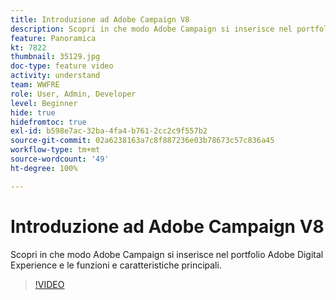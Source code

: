 ```yaml
---
title: Introduzione ad Adobe Campaign V8
description: Scopri in che modo Adobe Campaign si inserisce nel portfolio Adobe Digital Experience e le funzioni e caratteristiche principali.
feature: Panoramica
kt: 7822
thumbnail: 35129.jpg
doc-type: feature video
activity: understand
team: WWFRE
role: User, Admin, Developer
level: Beginner
hide: true
hidefromtoc: true
exl-id: b598e7ac-32ba-4fa4-b761-2cc2c9f557b2
source-git-commit: 02a6238163a7c8f887236e03b78673c57c836a45
workflow-type: tm+mt
source-wordcount: '49'
ht-degree: 100%

---
```


# Introduzione ad Adobe Campaign V8

Scopri in che modo Adobe Campaign si inserisce nel portfolio Adobe Digital Experience e le funzioni e caratteristiche principali.

>[!VIDEO](https://video.tv.adobe.com/v/35129?quality=12)
